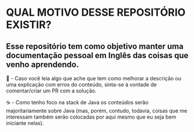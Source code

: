 # QUAL MOTIVO DESSE REPOSITÓRIO EXISTIR?
## Esse repositório tem como objetivo manter uma documentação pessoal em Inglês das coisas que venho aprendendo.
🏹 - Caso você leia algo que ache que tem como melhorar a descrição ou uma explicação com erros do conteúdo, sinta-se à vontade de comentar/criar um PR com a solução.

☕ - Como tenho foco na stack de Java os conteúdos serão majoritariamente sobre Java (mas, porém, contudo, todavia, coisas que me interessam também serão colocadas por aqui mesmo que eu seja bem iniciante nelas).
